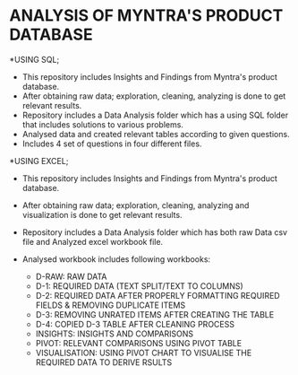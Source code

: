 # ANALYSIS OF MYNTRA'S PRODUCT DATABASE

*USING SQL;

- This repository includes Insights and Findings from Myntra's product database.
- After obtaining raw data; exploration, cleaning, analyzing is done to get relevant results.
- Repository includes a Data Analysis folder which has a  using SQL folder that includes solutions to various problems.
- Analysed data and created relevant tables according to given questions.
- Includes 4 set of questions in four different files. 

*USING EXCEL;

- This repository includes Insights and Findings from Myntra's product database.
- After obtaining raw data; exploration, cleaning, analyzing and visualization is done to get relevant results.
- Repository includes a Data Analysis folder which has both raw Data csv file and Analyzed excel workbook file.
  
- Analysed workbook includes following workbooks:
    + D-RAW: RAW DATA
    + D-1:	REQUIRED DATA (TEXT SPLIT/TEXT TO COLUMNS)
    + D-2:	REQUIRED DATA AFTER PROPERLY FORMATTING REQUIRED FIELDS & REMOVING DUPLICATE ITEMS
    + D-3:	REMOVING  UNRATED ITEMS AFTER CREATING THE TABLE
    + D-4:	COPIED D-3 TABLE AFTER CLEANING PROCESS
    + INSIGHTS:	INSIGHTS AND COMPARISONS
    + PIVOT:	RELEVANT COMPARISONS USING PIVOT TABLE
    + VISUALISATION:	USING PIVOT CHART TO VISUALISE THE REQUIRED DATA TO DERIVE RSULTS

